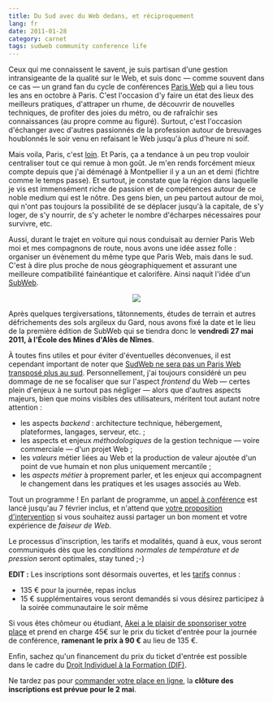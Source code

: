 ```yaml
---
title: Du Sud avec du Web dedans, et réciproquement
lang: fr
date: 2011-01-28
category: carnet
tags: sudweb community conference life
---
```


Ceux qui me connaissent le savent, je suis partisan d'une gestion intransigeante de la qualité sur le Web, et suis donc&nbsp;— comme souvent dans ce cas&nbsp;— un grand fan du cycle de conférences [Paris&nbsp;Web](http://www.paris-web.fr/) qui a lieu tous les ans en octobre à Paris. C'est l'occasion d'y faire un état des lieux des meilleurs pratiques, d'attraper un rhume, de découvrir de nouvelles techniques, de profiter des joies du métro, ou de rafraîchir ses connaissances (au propre comme au figuré). Surtout, c'est l'occasion d'échanger avec d'autres passionnés de la profession autour de breuvages houblonnés le soir venu en refaisant le Web jusqu'à plus d'heure ni soif.

Mais voila, Paris, c'est [loin](http://blog.breizh.bz/?166-la-france-vue-parles-toulousains-episode-7). Et Paris, ça a tendance à un peu trop vouloir centraliser tout ce qui remue à mon goût. Je m'en rends forcément mieux compte depuis que j'ai déménagé à Montpellier il y a un an et demi (fichtre comme le temps passe). Et surtout, je constate que la région dans laquelle je vis est immensément riche de passion et de compétences autour de ce noble medium qui est le nôtre. Des gens bien, un peu partout autour de moi, qui n'ont pas toujours la possibilité de se déplacer jusqu'à la capitale, de s'y loger, de s'y nourrir, de s'y acheter le nombre d'écharpes nécessaires pour survivre, etc.

Aussi, durant le trajet en voiture qui nous conduisait au dernier Paris&nbsp;Web moi et mes compagnons de route, nous avons une idée assez folle&nbsp;: organiser un évènement du même type que Paris&nbsp;Web, mais dans le sud. C'est à dire plus proche de nous géographiquement et assurant une meilleure compatibilité fainéantique et calorifère. Ainsi naquit l'idée d'un [SubWeb](http://sudweb.fr/).

<div style="text-align:center">
<a href="http://sudweb.fr/"><img src="http://sudweb.fr/img/interface/logo-sudweb.png"/></a>
</div>

Après quelques tergiversations, tâtonnements, études de terrain et autres défrichements des sols argileux du Gard, nous avons fixé la date et le lieu de la première édition de SubWeb qui se tiendra donc le **vendredi 27 mai 2011, à l'École des Mines d'Alès de Nîmes**.

À toutes fins utiles et pour éviter d'éventuelles déconvenues, il est cependant important de noter que [SudWeb ne sera pas un Paris&nbsp;Web transposé plus au sud](http://case.oncle-tom.net/2011/sud-web-2011/). Personnellement, j'ai toujours considéré un peu dommage de ne se focaliser que sur l'aspect *frontend* du Web — certes plein d'enjeux à ne surtout pas négliger — alors que d'autres aspects majeurs, bien que moins visibles des utilisateurs, méritent tout autant notre attention&nbsp;:

* les aspects *backend*&nbsp;: architecture technique, hébergement, plateformes, langages, serveur, etc.&nbsp;;
* les aspects et enjeux *méthodologiques* de la gestion technique&nbsp;— voire commerciale&nbsp;— d'un projet Web&nbsp;;
* les *valeurs* métier liées au Web et la production de valeur ajoutée d'un point de vue humain et non plus uniquement mercantile&nbsp;;
* les *aspects métier* à proprement parler, et les enjeux qui accompagnent le changement dans les pratiques et les usages associés au Web.

Tout un programme&nbsp;! En parlant de programme, un [appel à conférence](http://bit.ly/sudweb-2011-appel-orateurs) est lancé jusqu'au 7 février inclus, et n'attend que [votre proposition d'intervention](http://bit.ly/sudweb-2011-appel-orateurs) si vous souhaitez aussi partager un bon moment et votre expérience de *faiseur de Web*.

Le processus d'inscription, les tarifs et modalités, quand à eux, vous seront communiqués dès que les *conditions normales de température et de pression* seront optimales, stay tuned&nbsp;;-)

**EDIT :** Les inscriptions sont désormais ouvertes, et les [tarifs](http://tickets.web-ux.org/) connus :

* 135 € pour la journée, repas inclus
* 15 € supplémentaires vous seront demandés si vous désirez participez à la soirée communautaire le soir même

Si vous êtes chômeur ou étudiant, [Akei a le plaisir de sponsoriser votre place](http://sudweb.fr/post/15-places-a-tarif-reduit-pour-les-etudiants-et-demandeurs-d-emploi-) et prend en charge 45€ sur le prix du ticket d'entrée pour la journée de conférence, **ramenant le prix à 90 €** au lieu de 135 €.

Enfin, sachez qu'un financement du prix du ticket d'entrée est possible dans le cadre du [Droit Individuel à la Formation (DIF)](http://sudweb.fr/post/Prenez-un-pack-Web-UXSud-Web-et-profitez-du-DIF).

Ne tardez pas pour [commander votre place en ligne](http://tickets.web-ux.org/), la **clôture des inscriptions est prévue pour le 2 mai**.
